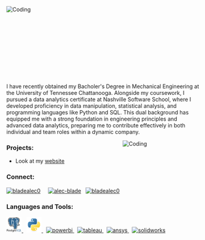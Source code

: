 <img align="right" alt="Coding" width="850" src="https://media.licdn.com/dms/image/D4E16AQHxGYybaZvIYg/profile-displaybackgroundimage-shrink_350_1400/0/1712721720278?e=1729123200&v=beta&t=EZ22Yc5yErp9J7ft-0Eh1QQayZTlaciJ7WOTwfNd2E0"><br><br><br><br><br><br><br><br><br><br><br>

I have recently obtained my Bacholer's Degree in Mechanical Engineering at the University of Tennessee Chattanooga. Alongside my coursework, I pursued a data analytics certificate at Nashville Software School, where I developed proficiency in data manipulation, statistical analysis, and programming languages like Python and SQL. This dual background has equipped me with a strong foundation in engineering principles and advanced data analytics, preparing me to contribute effectively in both individual and team roles within a dynamic company.

<img align="right" alt="Coding" width="200" src="https://media3.giphy.com/media/v1.Y2lkPTc5MGI3NjExOTBiMWM3NzUwNjQ2ODg5NDExNWRmYjZlNWUyMmFiMmE4NGNlOTMxMCZjdD1n/HUplkVCPY7jTW/giphy.gif">

<h3 align="left">Projects:</h3>

- Look at my [website](https://www.datablade.site) 

<h3 align="left">Connect:</h3
  
<a href="https://gmail.com/alecblade0" target="blank"><img align="center" src="https://upload.wikimedia.org/wikipedia/commons/thumb/7/7e/Gmail_icon_%282020%29.svg/100px-Gmail_icon_%282020%29.svg.png" alt="bladealec0" height="25" width="35" /></a>
&nbsp; &nbsp;
<a href="https://linkedin.com/in/alec-blade" target="blank"><img align="center" src="https://raw.githubusercontent.com/rahuldkjain/github-profile-readme-generator/master/src/images/icons/Social/linked-in-alt.svg" alt="alec-blade" height="30" width="40" /></a>
&nbsp; 
<a href="https://twitter.com/bladealec0" target="blank"><img align="center" src="https://raw.githubusercontent.com/rahuldkjain/github-profile-readme-generator/master/src/images/icons/Social/twitter.svg" alt="bladealec0" height="30" width="40" /></a>

<h3 align="left">Languages and Tools:</h3>
<p align="left"> <a href="https://www.postgresql.org" target="_blank" rel="noreferrer"> <img src="https://raw.githubusercontent.com/devicons/devicon/master/icons/postgresql/postgresql-original-wordmark.svg" alt="postgresql" width="40" height="40"  /> </a>
&nbsp;
<a href="https://www.python.org" target="_blank" rel="noreferrer"> <img src="https://raw.githubusercontent.com/devicons/devicon/master/icons/python/python-original.svg" alt="python" width="40" height="40"  /> </a>
&nbsp;
<a href="https://powerbi.microsoft.com/en-us/" target="_blank" rel="noreferrer"> <img src="https://upload.wikimedia.org/wikipedia/en/thumb/2/20/Power_BI_logo.svg/70px-Power_BI_logo.svg.png" alt="powerbi" width="40" height="40"  /> </a> 
&nbsp;
<a href="https://www.tableau.com/" target="_blank" rel="noreferrer"> <img src="https://pbs.twimg.com/profile_images/1268207088683020288/d9agkn4h_400x400.jpg" alt="tableau" width="40" height="40" /> </a>
&nbsp;
<a href="https://www.ansys.com/" target="_blank" rel="noreferrer"> <img src="https://technical.ly/wp-content/uploads/2022/01/Ansys-logo.jpeg" alt="ansys" width="40" height="40" /> </a>
&nbsp;
<a href="https://my.solidworks.com/" target="_blank" rel="noreferrer"> <img src="https://upload.wikimedia.org/wikipedia/en/thumb/d/d2/SolidWorks_Logo.svg/150px-SolidWorks_Logo.svg.png?20130509090050" alt="solidworks" width="130" height="40" /> </a> 

</p>

